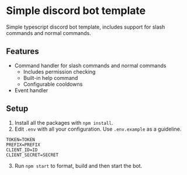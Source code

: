 # Simple discord bot template

Simple typescript discord bot template, includes support for slash commands and normal commands.

## Features
* Command handler for slash commands and normal commands
  * Includes permission checking
  * Built-in help command
  * Configurable cooldowns
* Event handler


## Setup

1. Install all the packages with `npm install`.
2. Edit `.env` with all your configuration. Use `.env.example` as a guideline.
```
TOKEN=TOKEN
PREFIX=PREFIX
CLIENT_ID=ID
CLIENT_SECRET=SECRET
```

3. Run `npm start` to format, build and then start the bot.